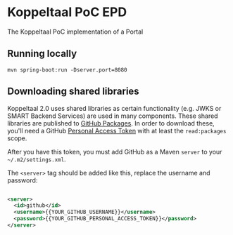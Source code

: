 # Koppeltaal PoC EPD
The Koppeltaal PoC implementation of a Portal


## Running locally
```shell script
mvn spring-boot:run -Dserver.port=8080
```

## Downloading shared libraries

Koppeltaal 2.0 uses shared libraries as certain functionality (e.g. JWKS or SMART Backend Services)
are used in many components. These shared libraries are published
to [GitHub Packages](https://docs.github.com/en/packages/working-with-a-github-packages-registry/working-with-the-apache-maven-registry).
In order to download these, you'll need a GitHub
[Personal Access Token](https://docs.github.com/en/github/authenticating-to-github/keeping-your-account-and-data-secure/creating-a-personal-access-token)
with at least the  `read:packages` scope.

After you have this token, you must add GitHub as a Maven `server` to your `~/.m2/settings.xml`.

The `<server>` tag should be added like this, replace the username and password:

```xml

<server>
  <id>github</id>
  <username>{{YOUR_GITHUB_USERNAME}}</username>
  <password>{{YOUR_GITHUB_PERSONAL_ACCESS_TOKEN}}</password>
</server>
```